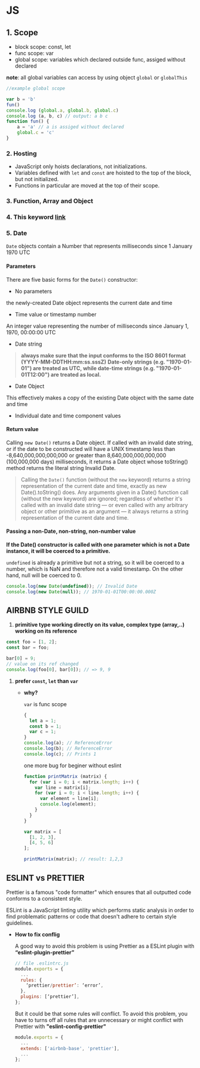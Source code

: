 # JS

## 1. Scope

- block scope: const, let
- func scope: var
- global scope: variables which declared outside func, assiged without declared

__note__: all global variables can access by using object `global` or `globalThis`

```js
//example global scope

var b = 'b'
fun()
console.log (global.a, global.b, global.c)
console.log (a, b, c) // output: a b c
function fun() {
    a = 'a' // a is assiged without declared
    global.c = 'c'
}
```

### 2. Hosting

- JavaScript only hoists declarations, not initializations.
- Variables defined with `let` and `const` are hoisted to the top of the block, but not initialized.
- Functions in particular are moved at the top of their scope.

### 3. Function, Array and Object

### 4. This keyword [link](https://jintechflow.wordpress.com/2020/09/27/dive-in-depth-into-javascript-functions/#What-is-a-JavaScript-Function)

### 5. Date

`Date` objects contain a Number that represents milliseconds since 1 January 1970 UTC

#### Parameters

There are five basic forms for the `Date()` constructor:

- No parameters

the newly-created Date object represents the current date and time

- Time value or timestamp number

An integer value representing the number of milliseconds since January 1, 1970, 00:00:00 UTC

- Date string

> __always make sure that the input conforms to the ISO 8601 format (YYYY-MM-DDTHH:mm:ss.sssZ)__
> __Date-only strings (e.g. "1970-01-01") are treated as UTC, while date-time strings (e.g. "1970-01-01T12:00") are treated as local.__

- Date Object

This effectively makes a copy of the existing Date object with the same date and time

- Individual date and time component values

#### Return value

Calling `new Date()` returns a Date object. If called with an invalid date string, or if the date to be constructed will have a UNIX timestamp less than -8,640,000,000,000,000 or greater than 8,640,000,000,000,000 (100,000,000 days) milliseconds, it returns a Date object whose toString() method returns the literal string Invalid Date.

>Calling the `Date()` function (without the `new` keyword) returns a string representation of the current date and time, exactly as new Date().toString() does. Any arguments given in a Date() function call (without the new keyword) are ignored; regardless of whether it's called with an invalid date string — or even called with any arbitrary object or other primitive as an argument — it always returns a string representation of the current date and time.

#### Passing a non-Date, non-string, non-number value

__If the Date() constructor is called with one parameter which is not a Date instance, it will be coerced to a primitive.__

`undefined` is already a primitive but not a string, so it will be coerced to a number, which is NaN and therefore not a valid timestamp. On the other hand, null will be coerced to 0.

```js
console.log(new Date(undefined)); // Invalid Date
console.log(new Date(null)); // 1970-01-01T00:00:00.000Z
```

## AIRBNB STYLE GUILD

1. __primitive type working directly on its value, complex type (array,..) working on its reference__

```js
const foo = [1, 2];
const bar = foo;

bar[0] = 9;
// value on its ref changed
console.log(foo[0], bar[0]); // => 9, 9
```

1. __prefer `const`, `let` than `var`__

    - __why?__

        `var` is func scope

        ```js
        {
          let a = 1;
          const b = 1;
          var c = 1;
        }
        console.log(a); // ReferenceError
        console.log(b); // ReferenceError
        console.log(c); // Prints 1
        ```

        one more bug for beginer without eslint

        ```js
        function printMatrix (matrix) {
          for (var i = 0; i < matrix.length; i++) {
            var line = matrix[i];
            for (var i = 0; i < line.length; i++) {
              var element = line[i];
              console.log(element);
            }
          }
        }
        
        var matrix = [
          [1, 2, 3],
          [4, 5, 6]
        ];
        
        printMatrix(matrix); // result: 1,2,3
        ```

## ESLINT vs PRETTIER

Prettier is a famous "code formatter" which ensures that all outputted code conforms to a consistent style.

ESLint is a JavaScript linting utility which performs static analysis in order to find problematic patterns or code that doesn't adhere to certain style guidelines.

- __How to fix conflig__

    A good way to avoid this problem is using Prettier as a ESLint plugin with __“eslint-plugin-prettier”__

    ```js
    // file .eslintrc.js
    module.exports = {
      ...
      rules: {
        ‘prettier/prettier’: ‘error’,
      },
      plugins: [‘prettier’],
    };
    ```

    But it could be that some rules will conflict. To avoid this problem, you have to turns off all rules that are unnecessary or might conflict with Prettier with __"eslint-config-prettier"__

    ```js
    module.exports = {
      ...
      extends: ['airbnb-base', 'prettier'],
      ...
    };
    ```
